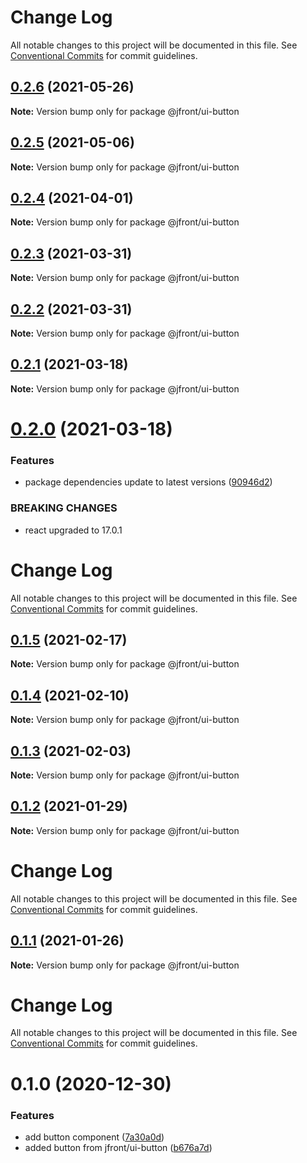 # Change Log

All notable changes to this project will be documented in this file.
See [Conventional Commits](https://conventionalcommits.org) for commit guidelines.

## [0.2.6](https://github.com/Jepria/jfront-ui/compare/@jfront/ui-button@0.2.5...@jfront/ui-button@0.2.6) (2021-05-26)

**Note:** Version bump only for package @jfront/ui-button





## [0.2.5](https://github.com/Jepria/jfront-ui/compare/@jfront/ui-button@0.2.4...@jfront/ui-button@0.2.5) (2021-05-06)

**Note:** Version bump only for package @jfront/ui-button





## [0.2.4](https://github.com/Jepria/jfront-ui/compare/@jfront/ui-button@0.2.3...@jfront/ui-button@0.2.4) (2021-04-01)

**Note:** Version bump only for package @jfront/ui-button





## [0.2.3](https://github.com/Jepria/jfront-ui/compare/@jfront/ui-button@0.2.2...@jfront/ui-button@0.2.3) (2021-03-31)

**Note:** Version bump only for package @jfront/ui-button





## [0.2.2](https://github.com/Jepria/jfront-ui/compare/@jfront/ui-button@0.2.1...@jfront/ui-button@0.2.2) (2021-03-31)

**Note:** Version bump only for package @jfront/ui-button





## [0.2.1](https://github.com/Jepria/jfront-ui/compare/@jfront/ui-button@0.2.0...@jfront/ui-button@0.2.1) (2021-03-18)

**Note:** Version bump only for package @jfront/ui-button





# [0.2.0](https://github.com/Jepria/jfront-ui/compare/@jfront/ui-button@0.1.5...@jfront/ui-button@0.2.0) (2021-03-18)


### Features

* package dependencies update to latest versions ([90946d2](https://github.com/Jepria/jfront-ui/commit/90946d25fcb08fc77e4b143567963682f8ff3d2b))


### BREAKING CHANGES

* react upgraded to 17.0.1





# Change Log

All notable changes to this project will be documented in this file. See
[Conventional Commits](https://conventionalcommits.org) for commit guidelines.

## [0.1.5](https://github.com/Jepria/jfront-ui/compare/@jfront/ui-button@0.1.4...@jfront/ui-button@0.1.5) (2021-02-17)

**Note:** Version bump only for package @jfront/ui-button

## [0.1.4](https://github.com/Jepria/jfront-ui/compare/@jfront/ui-button@0.1.3...@jfront/ui-button@0.1.4) (2021-02-10)

**Note:** Version bump only for package @jfront/ui-button

## [0.1.3](https://github.com/Jepria/jfront-ui/compare/@jfront/ui-button@0.1.2...@jfront/ui-button@0.1.3) (2021-02-03)

**Note:** Version bump only for package @jfront/ui-button

## [0.1.2](https://github.com/Jepria/jfront-ui/compare/@jfront/ui-button@0.1.1...@jfront/ui-button@0.1.2) (2021-01-29)

**Note:** Version bump only for package @jfront/ui-button

# Change Log

All notable changes to this project will be documented in this file. See
[Conventional Commits](https://conventionalcommits.org) for commit guidelines.

## [0.1.1](https://github.com/Jepria/jfront-ui/compare/@jfront/ui-button@0.1.0...@jfront/ui-button@0.1.1) (2021-01-26)

**Note:** Version bump only for package @jfront/ui-button

# Change Log

All notable changes to this project will be documented in this file. See
[Conventional Commits](https://conventionalcommits.org) for commit guidelines.

# 0.1.0 (2020-12-30)

### Features

- add button component
  ([7a30a0d](https://github.com/Jepria/jfront-ui/commit/7a30a0d6823a1a705dfef9cd145e3ba7cf26f919))
- added button from jfront/ui-button
  ([b676a7d](https://github.com/Jepria/jfront-ui/commit/b676a7d6e6e3d6ad4ed039384a0bc4485ea2c7ae))
